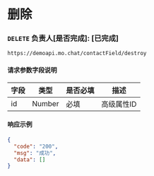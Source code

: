 # 删除
### `DELETE`  负责人[是否完成]: [已完成]
```
https://demoapi.mo.chat/contactField/destroy
```

#### 请求参数字段说明

| 字段  | 类型 | 是否必填 | 描述|
| ------------- | ------------- | ------------------ | ------------------ |
| id  | Number  | 必填 | 高级属性ID |


#### 响应示例

```json
{
  "code": "200",
  "msg": "成功",
  "data": []
}
```